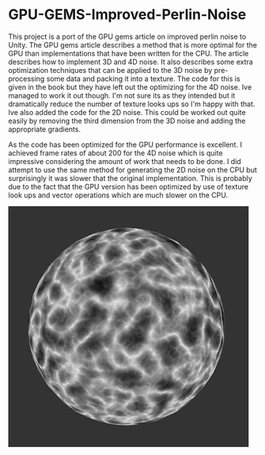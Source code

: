 # GPU-GEMS-Improved-Perlin-Noise

This project is a port of the GPU gems article on improved perlin noise to Unity. The GPU gems article describes a method that is more optimal for the GPU than implementations that have been written for the CPU. The article describes how to implement 3D and 4D noise. It also describes some extra optimization techniques that can be applied to the 3D noise by pre-processing some data and packing it into a texture. The code for this is given in the book but they have left out the optimizing for the 4D noise. Ive managed to work it out though. I'm not sure its as they intended but it dramatically reduce the number of texture looks ups so I'm happy with that. Ive also added the code for the 2D noise. This could be worked out quite easily by removing the third dimension from the 3D noise and adding the appropriate gradients.

As the code has been optimized for the GPU performance is excellent. I achieved frame rates of about 200 for the 4D noise which is quite impressive considering the amount of work that needs to be done. I did attempt to use the same method for generating the 2D noise on the CPU but surprisingly it was slower that the original implementation. This is probably due to the fact that the GPU version has been optimized by use of texture look ups and vector operations which are much slower on the CPU.


![GPU Perlin Noise](./Media/ImprovedNoise.jpg)
